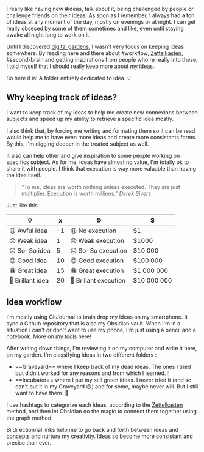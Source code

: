 I really like having new #ideas, talk about it, being challenged by people or challenge friends on their ideas. As soon as I remember, I always had a ton of ideas at any moment of the day, mostly on evenings or at night. I can get really obsesed by some of them sometimes and like, even until staying awake all night long to work on it. 

Until I discovered [digital gardens](Digital%20garden.md), I wasn't very focus on keeping ideas somewhere. By reading here and there about #workflow, [Zettelkasten](The%20zettelkasten%20method%20and%20how%20to%20take%20smart%20notes.md), #second-brain and getting inspirations from people who're really into these, I told myself that I should really keep more about my ideas. 

So here it is! A folder entirely dedicated to idea. 💡

## Why keeping track of ideas?
I want to keep track of my ideas to help me create new connexions between subjects and speed up my ability to retrieve a specific idea mostly. 

I also think that, by forcing me writing and formating them so it can be read would help me to have even more ideas and create more consistants forms. By this, I'm digging deeper in the treated subject as well. 

It also can help other and give inspiration to some people working on specifics subject. As for me, ideas have almost no value, I'm totally ok to share it with people. I think that execution is way more valuable than having the idea itself.

> "To me, ideas are worth nothing unless executed. They are just multiplier. Execution is worth millions." *Derek Sivers*

Just like this :

| 💡                | x   | ⚙️                     | $           |
| ----------------- | --- | ---------------------- | ----------- |
| 😩  Awful idea    | -1  | 😩  No execution       | $1          |
| 😞  Weak idea     | 1   | 😞  Weak execution     | $1000       |
| 😐  So-So idea    | 5   | 😐  So-So execution    | $10 000     |
| 😊  Good idea     | 10  | 😊  Good execution     | $100 000    |
| 😁  Great idea    | 15  | 😁  Great execution    | $1 000 000  |
| 💫  Brillant idea | 20  | 💫  Brillant execution | $10 000 000 |


## Idea workflow

I'm mostly using GitJournal to brain drop my ideas on my smartphone. It sync a Github repository that is also my Obsidian vault. When I'm in a situation I can't or don't want to use my phone, I'm just using a pencil and a notebook. More on [my tools](My%20productivity%20tools.md) here!

After writing down things, I'm reviewing it on my computer and write it here, on my garden. I'm classifying ideas in two different folders :
- ==Graveyard== where I keep track of my dead ideas. The ones I tried but didn't worked for any reasons and from which I learned. 🕯 
- ==Incubator== where I put my still green ideas. I never tried it (and so can't put it in my Graveyard 😄) and for some, maybe never will. But I still want to have them. 🌱

I use hashtags to categorize each ideas, according to the [Zettelkasten](The%20zettelkasten%20method%20and%20how%20to%20take%20smart%20notes.md) method, and then let Obsidian do the magic to connect them together using the graph method. 

Bi directionnal links help me to go back and forth between ideas and concepts and nurture my creativity. Ideas so become more consistant and precise than ever. 
